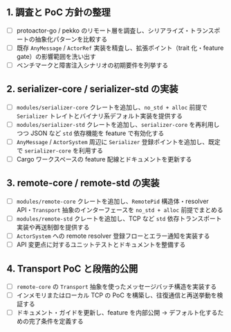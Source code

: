 ## 1. 調査と PoC 方針の整理
- [ ] protoactor-go / pekko のリモート層を調査し、シリアライズ・トランスポートの抽象化パターンを比較する
- [ ] 既存 `AnyMessage` / `ActorRef` 実装を精査し、拡張ポイント（trait 化・feature gate）の影響範囲を洗い出す
- [ ] ベンチマークと障害注入シナリオの初期要件を列挙する

## 2. serializer-core / serializer-std の実装
- [ ] `modules/serializer-core` クレートを追加し、`no_std + alloc` 前提で `Serializer` トレイトとバイナリ系デフォルト実装を提供する
- [ ] `modules/serializer-std` クレートを追加し、`serializer-core` を再利用しつつ JSON など `std` 依存機能を feature で有効化する
- [ ] `AnyMessage` / `ActorSystem` 周辺に `Serializer` 登録ポイントを追加し、既定で `serializer-core` を利用する
- [ ] Cargo ワークスペースの feature 配線とドキュメントを更新する

## 3. remote-core / remote-std の実装
- [ ] `modules/remote-core` クレートを追加し、`RemotePid` 構造体・resolver API・`Transport` 抽象のインターフェースを `no_std + alloc` 前提でまとめる
- [ ] `modules/remote-std` クレートを追加し、TCP など `std` 依存トランスポート実装や再送制御を提供する
- [ ] `ActorSystem` への remote resolver 登録フローとエラー通知を実装する
- [ ] API 変更点に対するユニットテストとドキュメントを整備する

## 4. Transport PoC と段階的公開
- [ ] `remote-core` の `Transport` 抽象を使ったメッセージバッチ構造を実装する
- [ ] インメモリまたはローカル TCP の PoC を構築し、往復通信と再送挙動を検証する
- [ ] ドキュメント・ガイドを更新し、feature を内部公開 → デフォルト化するための完了条件を定義する
